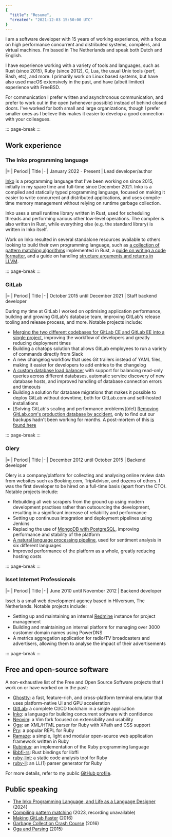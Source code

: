 ```yaml
---
{
  "title": "Resume",
  "created": "2021-12-03 15:50:00 UTC"
}
---
```


I am a software developer with 15 years of working experience, with a focus on
high performance concurrent and distributed systems, compilers, and virtual
machines. I'm based in The Netherlands and speak both Dutch and English.

I have experience working with a variety of tools and languages, such as Rust
(since 2015), Ruby (since 2012), C, Lua, the usual Unix tools (perf, Bash, etc),
and more. I primarily work on Linux based systems, but have also used macOS
extensively in the past, and have (albeit limited) experience with FreeBSD.

For communication I prefer written and asynchronous communication, and prefer to
work out in the open (whenever possible) instead of behind closed doors. I've
worked for both small and large organizations, though I prefer smaller ones as I
believe this makes it easier to develop a good connection with your colleagues.

::: page-break
:::

## Work experience

### The Inko programming language

|=
| Period
| Title
|-
| January 2022 - Present
| Lead developer/author

[Inko](https://inko-lang.org/) is a programming language that I've been working
on since 2015, initially in my spare time and full-time since December 2021.
Inko is a compiled and statically typed programming language, focused on making
it easier to write concurrent and distributed applications, and uses
compile-time memory management without relying on runtime garbage collection.

Inko uses a small runtime library written in Rust, used for scheduling threads
and performing various other low-level operations. The compiler is also written
in Rust, while everything else (e.g. the standard library) is written in Inko
itself.

Work on Inko resulted in several standalone resources available to others
looking to build their own programming language, such as [a collection of
pattern matching
algorithms](https://github.com/yorickpeterse/pattern-matching-in-rust)
implemented in Rust, a [guide on writing a code
formatter](https://yorickpeterse.com/articles/how-to-write-a-code-formatter/),
and a guide on handling [structure arguments and returns in
LLVM](https://yorickpeterse.com/articles/the-mess-that-is-handling-structure-arguments-and-returns-in-llvm/).

::: page-break
:::

### GitLab

|=
| Period
| Title
|-
| October 2015 until December 2021
| Staff backend developer

During my time at GitLab I worked on optimising application performance,
building and growing GitLab's database team, improving GitLab's release tooling
and release process, and more. Notable projects include:

- [Merging the two different codebases for GitLab CE and GitLab EE into a single
  project](https://about.gitlab.com/blog/2019/02/21/merging-ce-and-ee-codebases/),
  improving the workflow of developers and greatly reducing deployment times
- Building a chatops solution that allows GitLab employees to run a variety of
  commands directly from Slack
- A new changelog workflow that uses Git trailers instead of YAML files, making
  it easier for developers to add entries to the changelog
- [A custom database load
  balancer](https://docs.gitlab.com/ee/administration/postgresql/database_load_balancing.html#database-load-balancing)
  with support for balancing read-only queries across different databases,
  automatic service discovery of new database hosts, and improved handling of
  database connection errors and timeouts
- Building a solution for database migrations that makes it possible to deploy
  GitLab without downtime, both for GitLab.com and self-hosted installations
- [Solving GitLab's scaling and performance problems]{del} [Removing
  GitLab.com's production database by
  accident](https://about.gitlab.com/blog/2017/02/01/gitlab-dot-com-database-incident/),
  only to find out our backups hadn't been working for months. A post-mortem of
  this [is found
  here](https://about.gitlab.com/blog/2017/02/10/postmortem-of-database-outage-of-january-31/)

::: page-break
:::

### Olery

|=
| Period
| Title
|-
| December 2012 until October 2015
| Backend developer

Olery is a company/platform for collecting and analysing online review data from
websites such as Booking.com, TripAdvisor, and dozens of others. I was the first
developer to be hired on a full-time basis (apart from the CTO). Notable
projects include:

- Rebuilding all web scrapers from the ground up using modern development
  practises rather than outsourcing the development, resulting in a significant
  increase of reliability and performance
- Setting up continuous integration and deployment pipelines using Jenkins
- Replacing the use of [MongoDB with PostgreSQL](https://archive.md/ScSgG),
  improving performance and stability of the platform
- [A natural language processing pipeline](https://archive.md/aHvmY), used for
  sentiment analysis in six different languages
- Improved performance of the platform as a whole, greatly reducing hosting
  costs

::: page-break
:::

### Isset Internet Professionals

|=
| Period
| Title
|-
| June 2010 until November 2012
| Backend developer

Isset is a small web development agency based in Hilversum, The Netherlands.
Notable projects include:

- Setting up and maintaining an internal [Redmine](https://www.redmine.org/)
  instance for project management
- Building and maintaining an internal platform for managing over 3000 customer
  domain names using PowerDNS
- A metrics aggregation application for radio/TV broadcasters and advertisers,
  allowing them to analyse the impact of their advertisements

::: page-break
:::

## Free and open-source software

A non-exhaustive list of the Free and Open Source Software projects that I work
on or have worked on in the past:

- [Ghostty](https://github.com/ghostty-org/ghostty): a fast, feature-rich, and
  cross-platform terminal emulator that uses platform-native UI and GPU
  acceleration
- [GitLab](https://about.gitlab.com/): a complete CI/CD toolchain in a single
  application
- [Inko](https://github.com/inko-lang/inko): a language for building concurrent
  software with confidence
- [Neovim](https://github.com/neovim/neovim): a Vim fork focused on
  extensibility and usability
- [Oga](https://github.com/yorickpeterse/oga): an XML/HTML parser for Ruby with
  XPath and CSS support
- [Pry](https://github.com/pry/pry): a popular REPL for Ruby
- [Ramaze](https://github.com/Ramaze/ramaze): a simple, light and modular
  open-source web application framework written in Ruby
- [Rubinius](https://github.com/rubinius/rubinius): an implementation of the
  Ruby programming language
- [libbfi-rs](https://github.com/tov/libffi-rs): Rust bindings for libffi
- [ruby-lint](https://github.com/yorickpeterse/ruby-lint): a static code
  analysis tool for Ruby
- [ruby-ll](https://github.com/yorickpeterse/ruby-ll): an LL(1) parser generator
  for Ruby

For more details, refer to my public [GitHub
profile](https://github.com/yorickpeterse).

## Public speaking

<!-- vale off -->

- [The Inko Programming Language, and Life as a Language Designer](https://www.youtube.com/watch?v=IH2i1PgO7sM) (2024)
- [Compiling pattern matching](https://github.com/yorickpeterse/presentations/tree/master/compiling_pattern_matching) (2023, recording unavailable)
- [Making GitLab Faster](https://www.youtube.com/watch?v=eYwSXDcXO6E) (2016)
- [Garbage Collection Crash Course](https://www.youtube.com/watch?v=JwuQ7rsHHf4) (2016)
- [Oga and Parsing](https://www.youtube.com/watch?v=NPPzUvyZB-I) (2015)

<!-- vale on -->
